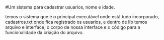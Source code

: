 #Um sistema para cadastrar usuarios, nome e idade.


temos o sistema que é o principal executável onde está tudo incorporado, cadastros.txt onde fica registrado os usuarios, e dentro de lib temos arquivo e interface, o corpo de nossa interface e o código para a funcionalidade da criação do arquivo.
